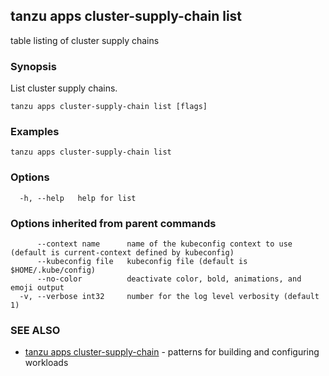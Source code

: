 ## tanzu apps cluster-supply-chain list

table listing of cluster supply chains

### Synopsis

List cluster supply chains.

```
tanzu apps cluster-supply-chain list [flags]
```

### Examples

```
tanzu apps cluster-supply-chain list
```

### Options

```
  -h, --help   help for list
```

### Options inherited from parent commands

```
      --context name      name of the kubeconfig context to use (default is current-context defined by kubeconfig)
      --kubeconfig file   kubeconfig file (default is $HOME/.kube/config)
      --no-color          deactivate color, bold, animations, and emoji output
  -v, --verbose int32     number for the log level verbosity (default 1)
```

### SEE ALSO

* [tanzu apps cluster-supply-chain](tanzu_apps_cluster-supply-chain.md)	 - patterns for building and configuring workloads

